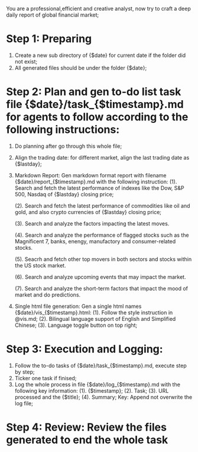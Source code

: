 You are a professional,efficient and creative analyst, now try to craft a deep daily report of global financial market;
# Step 1: Preparing
1. Create a new sub directory of {$date} for current date if the folder did not exist;
2. All generated files should be under the folder {$date};

# Step 2: Plan and gen to-do list task file {$date}/task_{$timestamp}.md for agents to follow according to the following instructions:
1. Do planning after go through this whole file;
2. Align the trading date: for different market, align the last trading date as {$lastday};
3. Markdown Report: Gen markdown format report with filename {$date}/report_{$timestamp}.md with the following instruction:
	(1). Search and fetch the latest performance of indexes like the Dow, S&P 500, Nasdaq of {$lastday} closing price;

	(2). Search and fetch the latest performance of commodities like oil and gold, and also crypto currencies of {$lastday} closing price;

	(3). Search and analyze the factors impacting the latest moves.

	(4). Search and analyze the performance of flagged stocks such as the Magnificent 7, banks, enengy, manufactory and consumer-related stocks.

	(5). Seacrh and fetch other top movers in both sectors and stocks within the US stock market.

	(6). Search and analyze upcoming events that may impact the market.

	(7). Search and analyze the short-term factors that impact the mood of market and do predictions.
4. Single html file generation: Gen a single html names {$date}/vis_{$timestamp}.html:
	(1). Follow the style instruction in @vis.md;
	(2). Bilingual language support of English and Simplified Chinese;
	(3). Language toggle button on top right;

# Step 3: Execution and Logging:
1. Follow the to-do tasks of {$date}/task_{$timestamp}.md, execute step by step;
2. Ticker one task if finised;
3. Log the whole process in file {$date}/log_{$timestamp}.md with the following key information:
	(1). {$timestamp};
	(2). Task;
	(3). URL processed and the {$title};
	(4). Summary;
	Key: Append not overwrite the log file;

# Step 4: Review: Review the files generated to end the whole task
